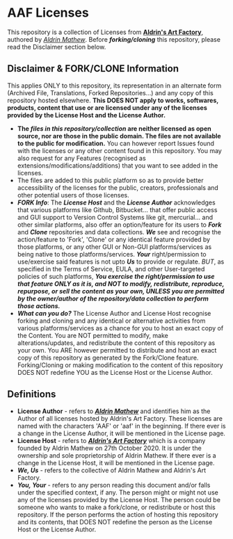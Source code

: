 # AAF Licenses

This repository is a collection of Licenses from **[Aldrin's Art Factory](https://aldrinsartfactory.com)**, authored by *[Aldrin Mathew](http://aldrinmathew.com)*. Before ***forking/cloning*** this repository, please read the Disclaimer section below.

## Disclaimer & FORK/CLONE Information

This applies ONLY to this repository, its representation in an alternate form (Archived File, Translations, Forked Repositories...) and any copy of this repository hosted elsewhere. **This DOES NOT apply to works, softwares, products, content that use or are licensed under any of the licenses provided by the License Host and the License Author.**

- **The *files in this repository/collection* are neither licensed as open source, nor are those in the public domain. The files are not available to the public for modification.** You can however report Issues found with the licenses or any other content found in this repository. You may also request for any Features (recognised as extensions/modifications/additions) that you want to see added in the licenses.
- The files are added to this public platform so as to provide better accessibility of the licenses for the public, creators, professionals and other potential users of those licenses.
- ***FORK Info***: The ***License Host*** and the ***License Author*** acknowledges that various platforms like Github, Bitbucket... that offer public access and GUI support to Version Control Systems like git, mercurial... and other similar platforms, also offer an option/feature for its users to ***Fork*** and ***Clone*** repositories and data collections. ***We*** see and recognise the action/feature to 'Fork', 'Clone' or any identical feature provided by those platforms, or any other GUI or Non-GUI platforms/services as being native to those platforms/services. ***Your*** right/permission to use/exercise said features is not upto ***Us*** to provide or regulate. *BUT*, as specified in the Terms of Service, EULA, and other User-targeted policies of such platforms, ***You exercise the right/permission to use that feature ONLY as it is, and NOT to modify, redistribute, reproduce, repurpose, or sell the content as your own, UNLESS you are permitted by the owner/author of the repository/data collection to perform those actions.***
- ***What can you do?*** The License Author and License Host recognise forking and cloning and any identical or alternative activities from various platforms/services as a chance for you to host an exact copy of the Content. You are NOT permitted to modify, make alterations/updates, and redistribute the content of this repository as your own. You ARE however permitted to distribute and host an exact copy of this repository as generated by the Fork/Clone feature. Forking/Cloning or making modification to the content of this repository DOES NOT redefine YOU as the License Host or the License Author.

## Definitions

- **License Author** - refers to ***[Aldrin Mathew](https://aldrinmathew.com)*** and identifies him as the Author of all licenses hosted by Aldrin's Art Factory. These licenses are named with the characters 'AAF' or 'aaf' in the beginning. If there ever is a change in the License Author, it will be mentioned in the License page.
- **License Host** - refers to ***[Aldrin's Art Factory](https://aldrinsartfactory.com)*** which is a company founded by Aldrin Mathew on 27th October 2020. It is under the ownership and sole proprietorship of Aldrin Mathew. If there ever is a change in the License Host, it will be mentioned in the License page.
- ***We, Us*** - refers to the collective of Aldrin Mathew and Aldrin's Art Factory.
- ***You, Your*** -  refers to any person reading this document and/or falls under the specified context, if any. The person might or might not use any of the licenses provided by the License Host. The person could be someone who wants to make a fork/clone, or redistribute or host this repository. If the person performs the action of hosting this repository and its contents, that DOES NOT redefine the person as the License Host or the License Author.